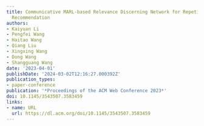 ```yaml
---
title: Communicative MARL-based Relevance Discerning Network for Repetition-Aware
  Recommendation
authors:
- Kaiyuan Li
- Pengfei Wang
- Haitao Wang
- Qiang Liu
- Xingxing Wang
- Dong Wang
- Shangguang Wang
date: '2023-04-01'
publishDate: '2024-03-02T12:16:27.000392Z'
publication_types:
- paper-conference
publication: '*Proceedings of the ACM Web Conference 2023*'
doi: 10.1145/3543507.3583459
links:
- name: URL
  url: https://dl.acm.org/doi/10.1145/3543507.3583459
---
```


